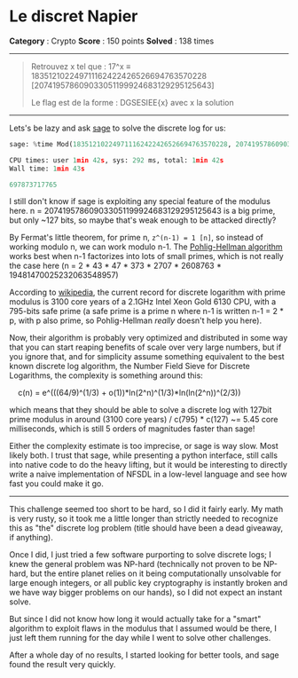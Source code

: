 Le discret Napier
=================

**Category** : Crypto
**Score** : 150 points
**Solved** : 138 times

---

>Retrouvez x tel que : 17^x ≡ 183512102249711162422426526694763570228 [207419578609033051199924683129295125643]
>
>Le flag est de la forme : DGSESIEE{x} avec x la solution

---

Lets's be lazy and ask [sage](https://github.com/sagemath) to solve the discrete log for us:

```python
sage: %time Mod(183512102249711162422426526694763570228, 207419578609033051199924683129295125643).log(17)

CPU times: user 1min 42s, sys: 292 ms, total: 1min 42s
Wall time: 1min 43s

697873717765
```

I still don't know if sage is exploiting any special feature of the modulus here. n = 207419578609033051199924683129295125643 is a big prime, but only ~127 bits, so maybe that's weak enough to be attacked directly?

By Fermat's little theorem, for prime n, `z^(n-1) = 1 [n]`, so instead of working modulo n, we can work modulo n-1. The [Pohlig-Hellman algorithm](https://en.wikipedia.org/wiki/Pohlig%E2%80%93Hellman_algorithm) works best when n-1 factorizes into lots of small primes, which is not really the case here (n = 2 * 43 * 47 * 373 * 2707 * 2608763 * 19481470025232063548957)

According to [wikipedia](https://en.wikipedia.org/wiki/Discrete_logarithm_records#Integers_modulo_p), the current record for discrete logarithm with prime modulus is 3100 core years of a 2.1GHz Intel Xeon Gold 6130 CPU, with a 795-bits safe prime (a safe prime is a prime n where n-1 is written n-1 = 2 * p, with p also prime, so Pohlig-Hellman *really* doesn't help you here).

Now, their algorithm is probably very optimized and distributed in some way that you can start reaping benefits of scale over very large numbers, but if you ignore that, and for simplicity assume something equivalent to the best known discrete log algorithm, the Number Field Sieve for Discrete Logarithms, the complexity is something around this:

    c(n) = e^(((64/9)^(1/3) + o(1))*ln(2^n)^(1/3)*ln(ln(2^n))^(2/3))

which means that they should be able to solve a discrete log with 127bit prime modulus in around (3100 core years) / c(795) * c(127) ~= 5.45 core milliseconds, which is still 5 orders of magnitudes faster than sage!

Either the complexity estimate is too imprecise, or sage is way slow. Most likely both. I trust that sage, while presenting a python interface, still calls into native code to do the heavy lifting, but it would be interesting to directly write a naive implementation of NFSDL in a low-level language and see how fast you could make it go.

---

This challenge seemed too short to be hard, so I did it fairly early. My math is very rusty, so it took me a little longer than strictly needed to recognize this as "the" discrete log problem (title should have been a dead giveaway, if anything).

Once I did, I just tried a few software purporting to solve discrete logs; I knew the general problem was NP-hard (technically not proven to be NP-hard, but the entire planet relies on it being computationally unsolvable for large enough integers, or all public key cryptography is instantly broken and we have way bigger problems on our hands), so I did not expect an instant solve. 

But since I did not know how long it would actually take for a "smart" algorithm to exploit flaws in the modulus that I assumed would be there, I just left them running for the day while I went to solve other challenges.

After a whole day of no results, I started looking for better tools, and sage found the result very quickly.
